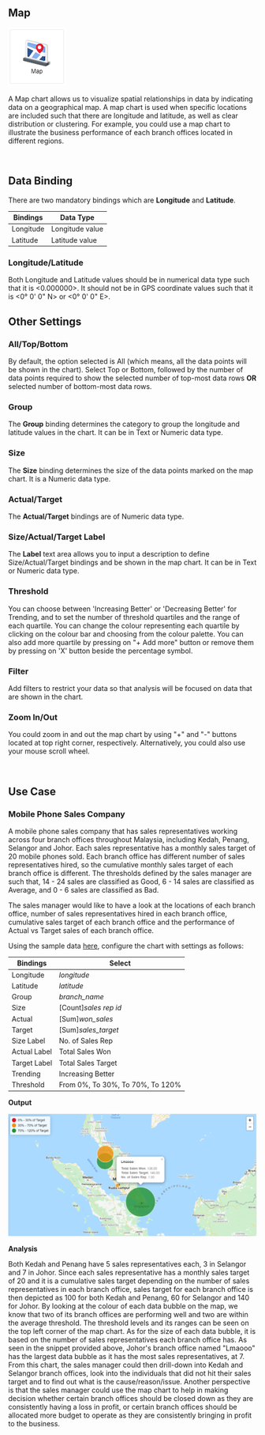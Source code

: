 ## Map

![Map](./images/map/map.PNG) 

A Map chart allows us to visualize spatial relationships in data by indicating data on a geographical map. A map chart is used when specific 
locations are included such that there are longitude and latitude, as well as clear distribution or clustering. For example, you could
use a map chart to illustrate the business performance of each branch offices located in different regions.

<br/>

## Data Binding

There are two mandatory bindings which are **Longitude** and **Latitude**.

|Bindings|Data Type|
|---|---|
|Longitude|Longitude value|
|Latitude|Latitude value|

### Longitude/Latitude

Both Longitude and Latitude values should be in numerical data type such that it is <0.000000>. It should not be in GPS coordinate values
such that it is <0° 0' 0" N> or <0° 0' 0" E>.

## Other Settings

### All/Top/Bottom

By default, the option selected is All (which means, all the data points will be shown in the chart). Select Top or Bottom, followed by the 
number of data points required to show the selected number of top-most data rows **OR** selected number of bottom-most data rows.

### Group

The **Group** binding determines the category to group the longitude and latitude values in the chart. It can be in Text or Numeric data type.

### Size

The **Size** binding determines the size of the data points marked on the map chart. It is a Numeric data type.

### Actual/Target 

The **Actual/Target** bindings are of Numeric data type.

### Size/Actual/Target Label

The **Label** text area allows you to input a description to define Size/Actual/Target bindings and be shown in the map chart. It can be in Text or Numeric data type.

### Threshold

You can choose between 'Increasing Better' or 'Decreasing Better' for Trending, and to set the number of threshold quartiles and the range of each
quartile. You can change the colour representing each quartile by clicking on the colour bar and choosing from the colour palette. You can also
add more quartile by pressing on "+ Add more" button or remove them by pressing on 'X' button beside the percentage symbol.

### Filter

Add filters to restrict your data so that analysis will be focused on data that are shown in the chart.

### Zoom In/Out

You could zoom in and out the map chart by using "+" and "-" buttons located at top right corner, respectively. Alternatively, you could
also use your mouse scroll wheel.

<br/>

## Use Case
### Mobile Phone Sales Company
A mobile phone sales company that has sales representatives working across four branch offices throughout Malaysia, including Kedah, Penang,
Selangor and Johor. Each sales representative has a monthly sales target of 20 mobile phones sold. Each branch office has different number
of sales representatives hired, so the cumulative monthly sales target of each branch office is different. The thresholds defined by the sales
manager are such that, 14 - 24 sales are classified as Good, 6 - 14 sales are classified as Average, and 0 - 6 sales are classified as Bad.

The sales manager would like to have a look at the locations of each branch office, number of sales representatives hired in each branch
office, cumulative sales target of each branch office and the performance of Actual vs Target sales of each branch office.

Using the sample data [here](./sample-data/map/map.csv), configure the chart with settings as follows:

|Bindings|Select|
|---|---|
|Longitude|*longitude*|
|Latitude|*latitude*|
|Group|*branch_name*|
|Size|\[Count]*sales rep id*|
|Actual|\[Sum]*won_sales*|
|Target|\[Sum]*sales_target*|
|Size Label|No. of Sales Rep|
|Actual Label|Total Sales Won|
|Target Label|Total Sales Target|
|Trending|Increasing Better|
|Threshold|From 0%, To 30%, To 70%, To 120%|

**Output**

![Mobile Phone Sales Company](./images/map/map_output.PNG)

**Analysis**

Both Kedah and Penang have 5 sales representatives each, 3 in Selangor and 7 in Johor. Since each sales representative has a monthly sales
target of 20 and it is a cumulative sales target depending on the number of sales representatives in each branch office, sales target for
each branch office is then depicted as 100 for both Kedah and Penang, 60 for Selangor and 140 for Johor. By looking at the colour of each
data bubble on the map, we know that two of its branch offices are performing well and two are within the average threshold. The threshold
levels and its ranges can be seen on the top left corner of the map chart. As for the size of each data bubble, it is based on the number
of sales representatives each branch office has. As seen in the snippet provided above, Johor's branch office named "Lmaooo" has the largest
data bubble as it has the most sales representatives, at 7. From this chart, the sales manager could then drill-down into Kedah
and Selangor branch offices, look into the individuals that did not hit their sales target and to find out what is the cause/reason/issue.
Another perspective is that the sales manager could use the map chart to help in making decision whether certain branch offices should be
closed down as they are consistently having a loss in profit, or certain branch offices should be allocated more budget to operate as they are
consistently bringing in profit to the business. 
